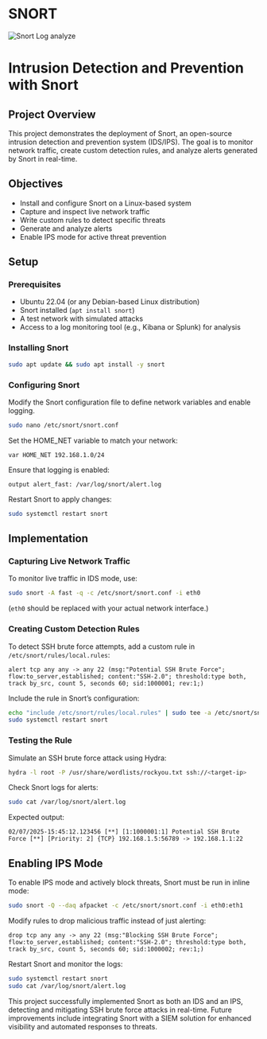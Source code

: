 # SNORT

![Snort Log analyze](https://github.com/user-attachments/assets/5b26f83e-f0b6-4ea9-8701-21b8f6acd208)


# Intrusion Detection and Prevention with Snort

## Project Overview
This project demonstrates the deployment of Snort, an open-source intrusion detection and prevention system (IDS/IPS). The goal is to monitor network traffic, create custom detection rules, and analyze alerts generated by Snort in real-time.

## Objectives
- Install and configure Snort on a Linux-based system
- Capture and inspect live network traffic
- Write custom rules to detect specific threats
- Generate and analyze alerts
- Enable IPS mode for active threat prevention

## Setup

### Prerequisites
- Ubuntu 22.04 (or any Debian-based Linux distribution)
- Snort installed (`apt install snort`)
- A test network with simulated attacks
- Access to a log monitoring tool (e.g., Kibana or Splunk) for analysis

### Installing Snort
```bash
sudo apt update && sudo apt install -y snort
```

### Configuring Snort
Modify the Snort configuration file to define network variables and enable logging.

```bash
sudo nano /etc/snort/snort.conf
```
Set the HOME_NET variable to match your network:
```shell
var HOME_NET 192.168.1.0/24
```
Ensure that logging is enabled:
```shell
output alert_fast: /var/log/snort/alert.log
```
Restart Snort to apply changes:
```bash
sudo systemctl restart snort
```

## Implementation

### Capturing Live Network Traffic
To monitor live traffic in IDS mode, use:
```bash
sudo snort -A fast -q -c /etc/snort/snort.conf -i eth0
```
(`eth0` should be replaced with your actual network interface.)

### Creating Custom Detection Rules
To detect SSH brute force attempts, add a custom rule in `/etc/snort/rules/local.rules`:
```shell
alert tcp any any -> any 22 (msg:"Potential SSH Brute Force"; flow:to_server,established; content:"SSH-2.0"; threshold:type both, track by_src, count 5, seconds 60; sid:1000001; rev:1;)
```
Include the rule in Snort’s configuration:
```bash
echo "include /etc/snort/rules/local.rules" | sudo tee -a /etc/snort/snort.conf
sudo systemctl restart snort
```

### Testing the Rule
Simulate an SSH brute force attack using Hydra:
```bash
hydra -l root -P /usr/share/wordlists/rockyou.txt ssh://<target-ip>
```
Check Snort logs for alerts:
```bash
sudo cat /var/log/snort/alert.log
```
Expected output:
```
02/07/2025-15:45:12.123456 [**] [1:1000001:1] Potential SSH Brute Force [**] [Priority: 2] {TCP} 192.168.1.5:56789 -> 192.168.1.1:22
```

## Enabling IPS Mode
To enable IPS mode and actively block threats, Snort must be run in inline mode:
```bash
sudo snort -Q --daq afpacket -c /etc/snort/snort.conf -i eth0:eth1
```
Modify rules to drop malicious traffic instead of just alerting:
```shell
drop tcp any any -> any 22 (msg:"Blocking SSH Brute Force"; flow:to_server,established; content:"SSH-2.0"; threshold:type both, track by_src, count 5, seconds 60; sid:1000002; rev:1;)
```
Restart Snort and monitor the logs:
```bash
sudo systemctl restart snort
sudo cat /var/log/snort/alert.log
```


This project successfully implemented Snort as both an IDS and an IPS, detecting and mitigating SSH brute force attacks in real-time. Future improvements include integrating Snort with a SIEM solution for enhanced visibility and automated responses to threats.

